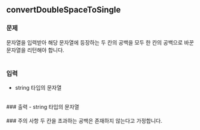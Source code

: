 ## convertDoubleSpaceToSingle

### 문제<br>
문자열을 입력받아 해당 문자열에 등장하는 두 칸의 공백을 모두 한 칸의 공백으로 바꾼 문자열을 리턴해야 합니다.<br>
<br>
### 입력
- string 타입의 문자열<br>
<br>
### 출력
- string 타입의 문자열<br>
<br>
### 주의 사항
두 칸을 초과하는 공백은 존재하지 않는다고 가정합니다.<br>
